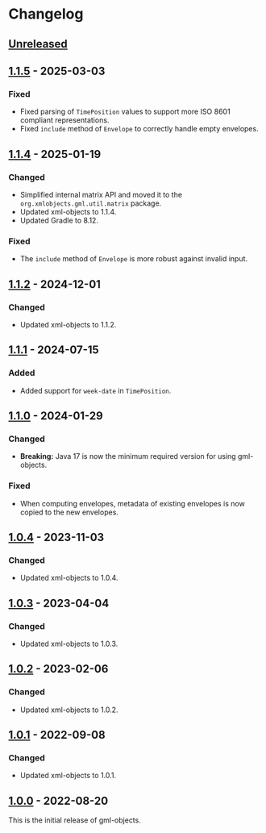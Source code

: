 # Changelog

## [Unreleased]

## [1.1.5] - 2025-03-03
### Fixed
- Fixed parsing of `TimePosition` values to support more ISO 8601 compliant representations.
- Fixed `include` method of `Envelope` to correctly handle empty envelopes.

## [1.1.4] - 2025-01-19
### Changed
- Simplified internal matrix API and moved it to the `org.xmlobjects.gml.util.matrix` package.
- Updated xml-objects to 1.1.4.
- Updated Gradle to 8.12.

### Fixed
- The `include` method of `Envelope` is more robust against invalid input.

## [1.1.2] - 2024-12-01
### Changed
- Updated xml-objects to 1.1.2.

## [1.1.1] - 2024-07-15
### Added
- Added support for `week-date` in `TimePosition`.

## [1.1.0] - 2024-01-29
### Changed
- **Breaking:** Java 17 is now the minimum required version for using gml-objects.

### Fixed
- When computing envelopes, metadata of existing envelopes is now copied to the new envelopes.

## [1.0.4] - 2023-11-03
### Changed
- Updated xml-objects to 1.0.4.

## [1.0.3] - 2023-04-04
### Changed
- Updated xml-objects to 1.0.3.

## [1.0.2] - 2023-02-06
### Changed
- Updated xml-objects to 1.0.2.

## [1.0.1] - 2022-09-08
### Changed
- Updated xml-objects to 1.0.1.

## [1.0.0] - 2022-08-20
This is the initial release of gml-objects.

[Unreleased]: https://github.com/xmlobjects/gml-objects/compare/v1.1.5...HEAD
[1.1.5]: https://github.com/xmlobjects/gml-objects/releases/tag/v1.1.5
[1.1.4]: https://github.com/xmlobjects/gml-objects/releases/tag/v1.1.4
[1.1.2]: https://github.com/xmlobjects/gml-objects/releases/tag/v1.1.2
[1.1.1]: https://github.com/xmlobjects/gml-objects/releases/tag/v1.1.1
[1.1.0]: https://github.com/xmlobjects/gml-objects/releases/tag/v1.1.0
[1.0.4]: https://github.com/xmlobjects/gml-objects/releases/tag/v1.0.4
[1.0.3]: https://github.com/xmlobjects/gml-objects/releases/tag/v1.0.3
[1.0.2]: https://github.com/xmlobjects/gml-objects/releases/tag/v1.0.2
[1.0.1]: https://github.com/xmlobjects/gml-objects/releases/tag/v1.0.1
[1.0.0]: https://github.com/xmlobjects/gml-objects/releases/tag/v1.0.0